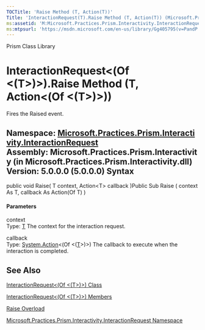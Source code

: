 ```yaml
---
TOCTitle: 'Raise Method (T, Action(T))'
Title: 'InteractionRequest(T).Raise Method (T, Action(T)) (Microsoft.Practices.Prism.Interactivity.InteractionRequest)'
ms:assetid: 'M:Microsoft.Practices.Prism.Interactivity.InteractionRequest.InteractionRequest\`1.Raise(\`0,System.Action{\`0})'
ms:mtpsurl: 'https://msdn.microsoft.com/en-us/library/Gg405795(v=PandP.50)'
---
```


Prism Class Library

InteractionRequest&lt;(Of &lt;(T&gt;)&gt;).Raise Method (T, Action&lt;(Of &lt;(T&gt;)&gt;))
===============================================================================================

Fires the Raised event.

**Namespace:** [Microsoft.Practices.Prism.Interactivity.InteractionRequest](https://msdn.microsoft.com/n:microsoft.practices.prism.interactivity.interactionrequest)
**Assembly:** Microsoft.Practices.Prism.Interactivity (in Microsoft.Practices.Prism.Interactivity.dll) Version: 5.0.0.0 (5.0.0.0)
Syntax
------

<span id="syntaxToggle"></span>public void Raise( T context, Action&lt;T&gt; callback )Public Sub Raise ( context As T, callback As Action(Of T) )
#### Parameters

context  
Type: [T](https://msdn.microsoft.com/t:microsoft.practices.prism.interactivity.interactionrequest.interactionrequest%601)
The context for the interaction request.

callback  
Type: [System.Action](http://msdn2.microsoft.com/en-us/library/018hxwa8)&lt;(Of &lt;([T](https://msdn.microsoft.com/t:microsoft.practices.prism.interactivity.interactionrequest.interactionrequest%601)&gt;)&gt;)
The callback to execute when the interaction is completed.

See Also
--------


[InteractionRequest&lt;(Of &lt;(T&gt;)&gt;) Class](https://msdn.microsoft.com/t:microsoft.practices.prism.interactivity.interactionrequest.interactionrequest%601)

[InteractionRequest&lt;(Of &lt;(T&gt;)&gt;) Members](https://msdn.microsoft.com/allmembers.t:microsoft.practices.prism.interactivity.interactionrequest.interactionrequest%601)

[Raise Overload](https://msdn.microsoft.com/overload:microsoft.practices.prism.interactivity.interactionrequest.interactionrequest%601.raise)

[Microsoft.Practices.Prism.Interactivity.InteractionRequest Namespace](https://msdn.microsoft.com/n:microsoft.practices.prism.interactivity.interactionrequest)
